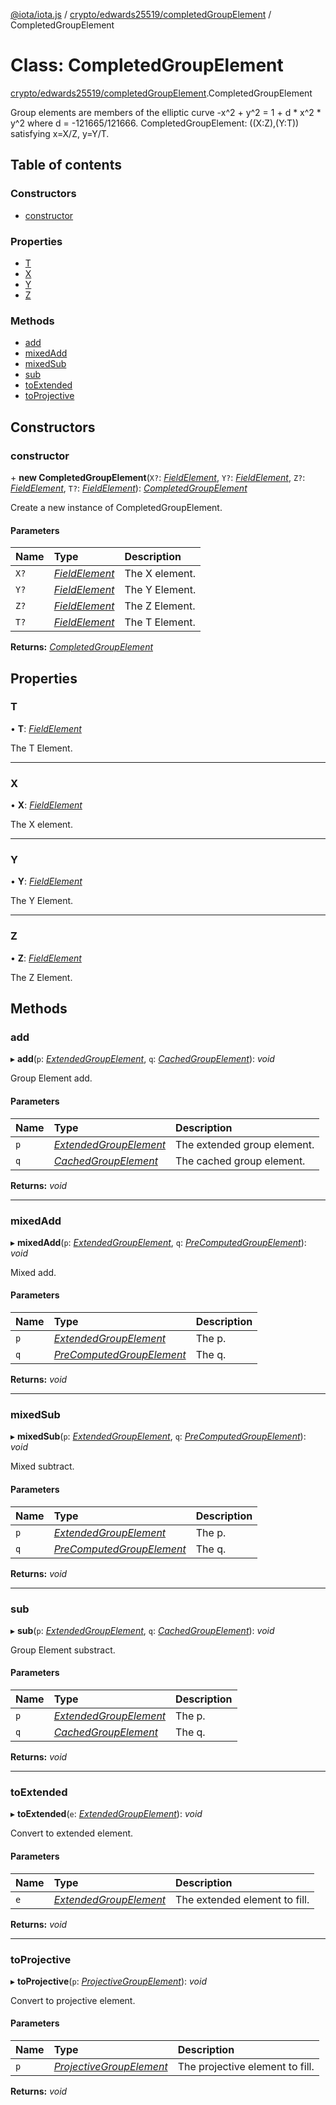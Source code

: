 [@iota/iota.js](../README.md) / [crypto/edwards25519/completedGroupElement](../modules/crypto_edwards25519_completedgroupelement.md) / CompletedGroupElement

# Class: CompletedGroupElement

[crypto/edwards25519/completedGroupElement](../modules/crypto_edwards25519_completedgroupelement.md).CompletedGroupElement

Group elements are members of the elliptic curve -x^2 + y^2 = 1 + d * x^2 *
y^2 where d = -121665/121666.
CompletedGroupElement: ((X:Z),(Y:T)) satisfying x=X/Z, y=Y/T.

## Table of contents

### Constructors

- [constructor](crypto_edwards25519_completedgroupelement.completedgroupelement.md#constructor)

### Properties

- [T](crypto_edwards25519_completedgroupelement.completedgroupelement.md#t)
- [X](crypto_edwards25519_completedgroupelement.completedgroupelement.md#x)
- [Y](crypto_edwards25519_completedgroupelement.completedgroupelement.md#y)
- [Z](crypto_edwards25519_completedgroupelement.completedgroupelement.md#z)

### Methods

- [add](crypto_edwards25519_completedgroupelement.completedgroupelement.md#add)
- [mixedAdd](crypto_edwards25519_completedgroupelement.completedgroupelement.md#mixedadd)
- [mixedSub](crypto_edwards25519_completedgroupelement.completedgroupelement.md#mixedsub)
- [sub](crypto_edwards25519_completedgroupelement.completedgroupelement.md#sub)
- [toExtended](crypto_edwards25519_completedgroupelement.completedgroupelement.md#toextended)
- [toProjective](crypto_edwards25519_completedgroupelement.completedgroupelement.md#toprojective)

## Constructors

### constructor

\+ **new CompletedGroupElement**(`X?`: [*FieldElement*](crypto_edwards25519_fieldelement.fieldelement.md), `Y?`: [*FieldElement*](crypto_edwards25519_fieldelement.fieldelement.md), `Z?`: [*FieldElement*](crypto_edwards25519_fieldelement.fieldelement.md), `T?`: [*FieldElement*](crypto_edwards25519_fieldelement.fieldelement.md)): [*CompletedGroupElement*](crypto_edwards25519_completedgroupelement.completedgroupelement.md)

Create a new instance of CompletedGroupElement.

#### Parameters

| Name | Type | Description |
| :------ | :------ | :------ |
| `X?` | [*FieldElement*](crypto_edwards25519_fieldelement.fieldelement.md) | The X element. |
| `Y?` | [*FieldElement*](crypto_edwards25519_fieldelement.fieldelement.md) | The Y Element. |
| `Z?` | [*FieldElement*](crypto_edwards25519_fieldelement.fieldelement.md) | The Z Element. |
| `T?` | [*FieldElement*](crypto_edwards25519_fieldelement.fieldelement.md) | The T Element. |

**Returns:** [*CompletedGroupElement*](crypto_edwards25519_completedgroupelement.completedgroupelement.md)

## Properties

### T

• **T**: [*FieldElement*](crypto_edwards25519_fieldelement.fieldelement.md)

The T Element.

___

### X

• **X**: [*FieldElement*](crypto_edwards25519_fieldelement.fieldelement.md)

The X element.

___

### Y

• **Y**: [*FieldElement*](crypto_edwards25519_fieldelement.fieldelement.md)

The Y Element.

___

### Z

• **Z**: [*FieldElement*](crypto_edwards25519_fieldelement.fieldelement.md)

The Z Element.

## Methods

### add

▸ **add**(`p`: [*ExtendedGroupElement*](crypto_edwards25519_extendedgroupelement.extendedgroupelement.md), `q`: [*CachedGroupElement*](crypto_edwards25519_cachedgroupelement.cachedgroupelement.md)): *void*

Group Element add.

#### Parameters

| Name | Type | Description |
| :------ | :------ | :------ |
| `p` | [*ExtendedGroupElement*](crypto_edwards25519_extendedgroupelement.extendedgroupelement.md) | The extended group element. |
| `q` | [*CachedGroupElement*](crypto_edwards25519_cachedgroupelement.cachedgroupelement.md) | The cached group element. |

**Returns:** *void*

___

### mixedAdd

▸ **mixedAdd**(`p`: [*ExtendedGroupElement*](crypto_edwards25519_extendedgroupelement.extendedgroupelement.md), `q`: [*PreComputedGroupElement*](crypto_edwards25519_precomputedgroupelement.precomputedgroupelement.md)): *void*

Mixed add.

#### Parameters

| Name | Type | Description |
| :------ | :------ | :------ |
| `p` | [*ExtendedGroupElement*](crypto_edwards25519_extendedgroupelement.extendedgroupelement.md) | The p. |
| `q` | [*PreComputedGroupElement*](crypto_edwards25519_precomputedgroupelement.precomputedgroupelement.md) | The q. |

**Returns:** *void*

___

### mixedSub

▸ **mixedSub**(`p`: [*ExtendedGroupElement*](crypto_edwards25519_extendedgroupelement.extendedgroupelement.md), `q`: [*PreComputedGroupElement*](crypto_edwards25519_precomputedgroupelement.precomputedgroupelement.md)): *void*

Mixed subtract.

#### Parameters

| Name | Type | Description |
| :------ | :------ | :------ |
| `p` | [*ExtendedGroupElement*](crypto_edwards25519_extendedgroupelement.extendedgroupelement.md) | The p. |
| `q` | [*PreComputedGroupElement*](crypto_edwards25519_precomputedgroupelement.precomputedgroupelement.md) | The q. |

**Returns:** *void*

___

### sub

▸ **sub**(`p`: [*ExtendedGroupElement*](crypto_edwards25519_extendedgroupelement.extendedgroupelement.md), `q`: [*CachedGroupElement*](crypto_edwards25519_cachedgroupelement.cachedgroupelement.md)): *void*

Group Element substract.

#### Parameters

| Name | Type | Description |
| :------ | :------ | :------ |
| `p` | [*ExtendedGroupElement*](crypto_edwards25519_extendedgroupelement.extendedgroupelement.md) | The p. |
| `q` | [*CachedGroupElement*](crypto_edwards25519_cachedgroupelement.cachedgroupelement.md) | The q. |

**Returns:** *void*

___

### toExtended

▸ **toExtended**(`e`: [*ExtendedGroupElement*](crypto_edwards25519_extendedgroupelement.extendedgroupelement.md)): *void*

Convert to extended element.

#### Parameters

| Name | Type | Description |
| :------ | :------ | :------ |
| `e` | [*ExtendedGroupElement*](crypto_edwards25519_extendedgroupelement.extendedgroupelement.md) | The extended element to fill. |

**Returns:** *void*

___

### toProjective

▸ **toProjective**(`p`: [*ProjectiveGroupElement*](crypto_edwards25519_projectivegroupelement.projectivegroupelement.md)): *void*

Convert to projective element.

#### Parameters

| Name | Type | Description |
| :------ | :------ | :------ |
| `p` | [*ProjectiveGroupElement*](crypto_edwards25519_projectivegroupelement.projectivegroupelement.md) | The projective element to fill. |

**Returns:** *void*
